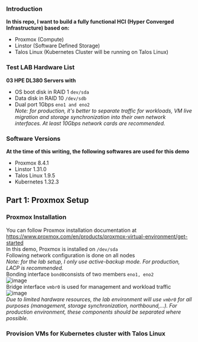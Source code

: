 ### Introduction
**In this repo, I want to build a fully functional HCI (Hyper Converged Infrastructure) based on:**  
- Proxmox (Compute)
- Linstor (Software Defined Storage)
- Talos Linux (Kubernetes Cluster will be running on Talos Linux)

### Test LAB Hardware List
**03 HPE DL380 Servers with**
- OS boot disk in RAID 1 `dev/sda`
- Data disk in RAID 10 `/dev/sdb`
- Dual port 1Gbps `eno1 and eno2`  
*Note: for production, it's better to separate traffic for workloads, VM live migration and storage synchronization into their own network interfaces. At least 10Gbps network cards are recommended.*
### Software Versions
**At the time of this writing, the following softwares are used for this demo**
- Proxmox 8.4.1
- Linstor 1.31.0
- Talos Linux 1.9.5
- Kubernetes 1.32.3
## Part 1: Proxmox Setup    
### Proxmox Installation
You can follow Proxmox installation documentation at https://www.proxmox.com/en/products/proxmox-virtual-environment/get-started  
In this demo, Proxmox is installed on `/dev/sda`  
Following network configuration is done on all nodes  
*Note: for the lab setup, I only use active-backup mode. For production, LACP is recommended.*  
Bonding interface `bond0`consists of two members `eno1, eno2`  
![image](https://github.com/user-attachments/assets/41048945-ea45-4269-aa6b-728773f18af3)  
Bridge interface `vmbr0` is used for management and workload traffic  
![image](https://github.com/user-attachments/assets/345a7345-547b-43fc-aea5-3ee5b36fd5d7)  
*Due to limited hardware resources, the lab environment will use `vmbr0` for all purposes (management, storage synchronization, northbound,...). For production environment, these components should be separated where possible.*  
### Provision VMs for Kubernetes cluster with Talos Linux






